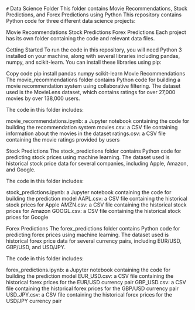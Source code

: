 `#` Data Science Folder 
This folder contains Movie Recommendations, Stock Predictions, and Forex Predictions using Python
This repository contains Python code for three different data science projects:

Movie Recommendations
Stock Predictions
Forex Predictions
Each project has its own folder containing the code and relevant data files.

Getting Started
To run the code in this repository, you will need Python 3 installed on your machine, along with several libraries including pandas, numpy, and scikit-learn. You can install these libraries using pip:

Copy code
pip install pandas numpy scikit-learn
Movie Recommendations
The movie_recommendations folder contains Python code for building a movie recommendation system using collaborative filtering. The dataset used is the MovieLens dataset, which contains ratings for over 27,000 movies by over 138,000 users.

The code in this folder includes:

movie_recommendations.ipynb: a Jupyter notebook containing the code for building the recommendation system
movies.csv: a CSV file containing information about the movies in the dataset
ratings.csv: a CSV file containing the movie ratings provided by users

Stock Predictions
The stock_predictions folder contains Python code for predicting stock prices using machine learning. The dataset used is historical stock price data for several companies, including Apple, Amazon, and Google.

The code in this folder includes:

stock_predictions.ipynb: a Jupyter notebook containing the code for building the prediction model
AAPL.csv: a CSV file containing the historical stock prices for Apple
AMZN.csv: a CSV file containing the historical stock prices for Amazon
GOOGL.csv: a CSV file containing the historical stock prices for Google

Forex Predictions
The forex_predictions folder contains Python code for predicting forex prices using machine learning. The dataset used is historical forex price data for several currency pairs, including EUR/USD, GBP/USD, and USD/JPY.

The code in this folder includes:

forex_predictions.ipynb: a Jupyter notebook containing the code for building the prediction model
EUR_USD.csv: a CSV file containing the historical forex prices for the EUR/USD currency pair
GBP_USD.csv: a CSV file containing the historical forex prices for the GBP/USD currency pair
USD_JPY.csv: a CSV file containing the historical forex prices for the USD/JPY currency pair
